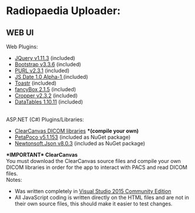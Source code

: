 <h1>Radiopaedia Uploader: </h1><h2>WEB UI</h2>
Web Plugins:
<ul>        
    <li><a href="http://jquery.org">JQuery v1.11.3</a> (included)</li>
    <li><a href="http://getbootstrap.com">Bootstrap v3.3.6</a> (included)</li>
    <li><a href="https://github.com/allmarkedup/jQuery-URL-Parser">PURL v2.3.1</a> (included)</li>
    <li><a href="http://www.coolite.com/">JS Date 1.0 Alpha-1 </a> (included)</li>
    <li><a href="https://github.com/CodeSeven/toastr">Toastr</a> (included)</li>
    <li><a href="http://fancyapps.com/fancybox/">fancyBox 2.1.5</a> (included)</li>
    <li><a href="https://github.com/fengyuanchen/cropper">Cropper v2.3.2</a> (included)</li>
    <li><a href="http://datatables.net/">DataTables 1.10.11</a> (included)</li>
</ul>
<br />
ASP.NET (C#) Plugins/Libraries:
<ul>
    <li><a href="https://github.com/ClearCanvas">ClearCanvas DICOM libraries</a> <b>*(compile your own)</b></li>
    <li><a href="http://www.toptensoftware.com/petapoco/">PetaPoco v5.1.153</a> (included as NuGet package)</li>
    <li><a href="http://www.newtonsoft.com/json">Newtonsoft.Json v8.0.3</a> (included as NuGet package)</li>
</ul>
<b>*IMPORTANT* ClearCanvas</b>
<br />
You must download the ClearCanvas source files and compile your own DICOM libraries in order for the app to interact with PACS and read DICOM files.
<br />    
Notes:    
<ul>
    <li>
        Was written completely in <a href="https://www.visualstudio.com/vs/community/">Visual Studio 2015 Community Edition</a>
    </li>
    <li>
        All JavaScript coding is written directly on the HTML files and are not in their own source files, this should make it easier to test changes.
    </li>
</ul>    
